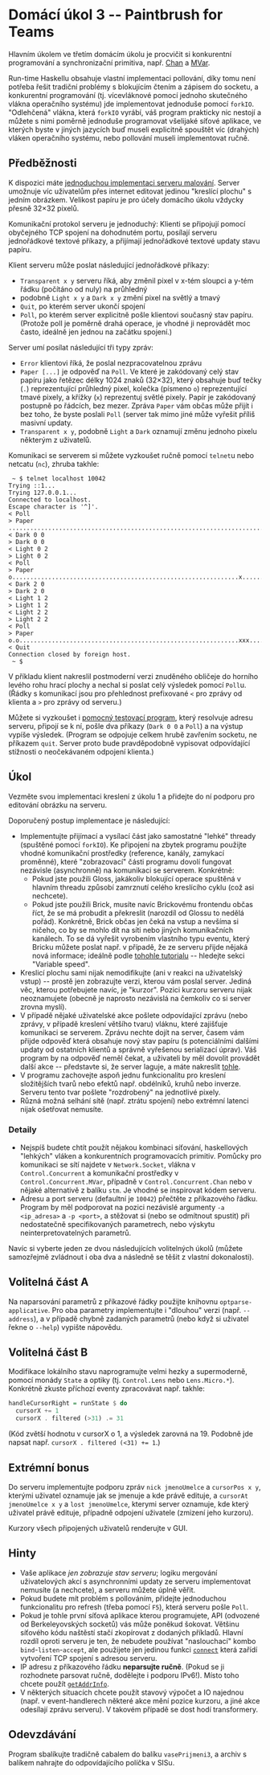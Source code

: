 
# Domácí úkol 3 -- Paintbrush for Teams

Hlavním úkolem ve třetím domácím úkolu je procvičit si konkurentní programování
a synchronizační primitiva, např.
[Chan](https://hackage.haskell.org/package/base-4.12.0.0/docs/Control-Concurrent-Chan.html)
a
[MVar](https://hackage.haskell.org/package/base-4.12.0.0/docs/Control-Concurrent-MVar.html).

Run-time Haskellu obsahuje vlastní implementaci pollování, díky tomu není
potřeba řešit tradiční problémy s blokujícím čtením a zápisem do socketu, a
konkurentní programování (tj. vícevláknové pomocí jednoho skutečného vlákna
operačního systému) jde implementovat jednoduše pomocí `forkIO`. "Odlehčená"
vlákna, která `forkIO` vyrábí, váš program prakticky nic nestojí a můžete s
nimi poměrně jednoduše programovat všelijaké síťové aplikace, ve kterých byste
v jiných jazycích buď museli explicitně spouštět víc (drahých) vláken
operačního systému, nebo pollování museli implementovat ručně.

## Předběžnosti

K dispozici máte [jednoduchou implementaci serveru malování](golserver.hs).
Server umožnuje víc uživatelům přes internet editovat jedinou "kreslící plochu" s jedním obrázkem.
Velikost papíru je pro účely domácího úkolu vždycky přesně 32×32 pixelů.

Komunikační protokol serveru je jednoduchý: Klienti se připojují pomocí
obyčejného TCP spojení na dohodnutém portu, posílají serveru jednořádkové
textové příkazy, a přijímají jednořádkové textové updaty stavu papíru.

Klient serveru může poslat následující jednořádkové příkazy:
- `Transparent x y` serveru říká, aby změnil pixel v x-tém sloupci a y-tém
  řádku (počítáno od nuly) na průhledný
- podobně `Light x y` a `Dark x y` změní pixel na světlý a tmavý
- `Quit`, po kterém server ukončí spojení
- `Poll`, po kterém server explicitně pošle klientovi současný stav papíru.
  (Protože poll je poměrně drahá operace, je vhodné ji neprovádět moc často,
  ideálně jen jednou na začátku spojení.)

Server umí posílat následující tři typy zpráv:

- `Error` klientovi říká, že poslal nezpracovatelnou zprávu
- `Paper [...]` je odpověď na `Poll`. Ve které je zakódovaný celý stav papíru
  jako řetězec délky 1024 znaků (32×32), který obsahuje buď tečky (`.`)
  reprezentující průhledný pixel, kolečka (písmeno `o`) reprezentující tmavé
  pixely, a křížky (`x`) reprezentuj světlé pixely. Papír je zakódovaný
  postupně po řádcích, bez mezer.
  Zpráva `Paper` vám občas může přijít i bez toho, že byste poslali `Poll`
  (server tak mimo jiné může vyřešit příliš masivní updaty.
- `Transparent x y`, podobně `Light` a `Dark` oznamují změnu jednoho pixelu
  některým z uživatelů.

Komunikaci se serverem si můžete vyzkoušet ručně pomocí `telnet`u nebo netcatu
(`nc`), zhruba takhle:

```
 ~ $ telnet localhost 10042
Trying ::1...
Trying 127.0.0.1...
Connected to localhost.
Escape character is '^]'.
< Poll
> Paper ................................................................................................................................................................................................................................................................................................................................................................................................................................................................................................................................................................................................................................................................................................................................................................................................................................................................................................................................................................................................................................................................
< Dark 0 0
> Dark 0 0
< Light 0 2
> Light 0 2
< Poll
> Paper o...............................................................x...............................................................................................................................................................................................................................................................................................................................................................................................................................................................................................................................................................................................................................................................................................................................................................................................................................................................................................................................................................................................
< Dark 2 0
> Dark 2 0
< Light 1 2
> Light 1 2
< Light 2 2
> Light 2 2
< Poll
> Paper o.o.............................................................xxx.............................................................................................................................................................................................................................................................................................................................................................................................................................................................................................................................................................................................................................................................................................................................................................................................................................................................................................................................................................................................
< Quit
Connection closed by foreign host.
 ~ $
```

V příkladu klient nakreslil postmoderní verzi znuděného obličeje do horního
levého rohu hrací plochy a nechal si poslat celý výsledek pomocí `Poll`u.
(Řádky s komunikací jsou pro přehlednost prefixované `<` pro zprávy od klienta
a `>` pro zprávy od serveru.)

Můžete si vyzkoušet i [pomocný testovací program](sendpixel.hs), který resolvuje
adresu serveru, připojí se k ní, pošle dva příkazy (`Dark 0 0` a `Poll`) a na výstup
vypíše výsledek. (Program se odpojuje celkem hrubě zavřením
socketu, ne příkazem `quit`. Server proto bude pravděpodobně vypisovat
odpovídající stížnosti o neočekávaném odpojení klienta.)

## Úkol

Vezměte svou implementaci kreslení z úkolu 1 a přidejte do ní podporu pro
editování obrázku na serveru.

Doporučený postup implementace je následující:
- Implementujte přijímací a vysílací část jako samostatné "lehké" thready
  (spuštěné pomocí `forkIO`). Ke připojení na zbytek programu použijte vhodné
  komunikační prostředky (reference, kanály, zamykací proměnné), které
  "zobrazovací" části programu dovolí fungovat nezávisle (asynchronně) na
  komunikaci se serverem. Konkrétně:
  - Pokud jste použili Gloss, jakákoliv blokující operace spuštěná v hlavním
    threadu způsobí zamrznutí celého kreslícího cyklu (což asi nechcete).
  - Pokud jste použili Brick, musíte navíc Brickovému frontendu občas říct, že
    se má probudit a překreslit (narozdíl od Glossu to nedělá pořád).
    Konkrétně, Brick občas jen čeká na vstup a nevšíma si ničeho, co by se
    mohlo dít na síti nebo jiných komunikačních kanálech. To se dá vyřešit
    vyrobením vlastního typu eventu, který Bricku můžete poslat např. v
    případě, že ze serveru přijde nějaká nová informace; ideálně podle [tohohle
    tutorialu](https://samtay.github.io/posts/introduction-to-brick) --
    hledejte sekci "Variable speed".
- Kreslicí plochu sami nijak nemodifikujte (ani v reakci na uživatelský vstup) --
  prostě jen zobrazujte verzi, kterou vám poslal server. Jediná věc,
  kterou potřebujete navíc, je "kurzor". Pozici kurzoru serveru nijak
  neoznamujete (obecně je naprosto nezávislá na čemkoliv co si server zrovna
  myslí).
- V případě nějaké uživatelské akce pošlete odpovídající zprávu (nebo zprávy, v
  případě kreslení většího tvaru) vláknu, které zajišťuje komunikaci se
  serverem. Zprávu nechte dojít na server, časem vám přijde odpověď která
  obsahuje nový stav papíru (s potenciálními dalšími updaty od ostatních
  klientů a správně vyřešenou serializací úprav). Váš program by na odpověď
  neměl čekat, a uživateli by měl dovolit provádět další akce -- představte si,
  že server laguje, a máte nakreslit
  [tohle](https://www.redbubble.com/es/i/lamina-fotografica/Mona-Pixel-Pixelated-Mona-Lisa-de-Galiderath/16003491.6Q0TX).
- V programu zachovejte aspoň jednu funkcionalitu pro kreslení složitějších
  tvarů nebo efektů např. obdélníků, kruhů nebo inverze. Serveru tento tvar
  pošlete "rozdrobený" na jednotlivé pixely.
- Různá možná selhání sítě (např. ztrátu spojení) nebo extrémní latenci nijak
  ošetřovat nemusíte.


### Detaily

- Nejspíš budete chtít použít nějakou kombinaci síťování, haskellových
  "lehkých" vláken a konkurentních programovacích primitiv. Pomůcky pro
  komunikaci se sítí najdete v `Network.Socket`, vlákna v `Control.Concurrent`
  a komunikační prostředky v `Control.Concurrent.MVar`, případně v
  `Control.Concurrent.Chan` nebo v nějaké alternativě z balíku `stm`. Je vhodné
  se inspirovat kódem serveru.
- Adresu a port serveru (defaultní je `10042`) přečtěte z příkazového řádku.
  Program by měl podporovat na pozici nezávislé argumenty `-a <ip_adresa>` a
  `-p <port>`, a stěžovat si (nebo se odmítnout spustit) při nedostatečně
  specifikovaných parametrech, nebo výskytu neinterpretovatelných parametrů.

Navíc si vyberte jeden ze dvou následujících volitelných úkolů (můžete
samozřejmě zvládnout i oba dva a následně se těšit z vlastní dokonalosti).

## Volitelná část A

Na naparsování parametrů z příkazové řádky použijte knihovnu
`optparse-applicative`. Pro oba parametry implementujte i "dlouhou" verzi
(např. `--address`), a v případě chybně zadaných parametrů (nebo když si
uživatel řekne o `--help`) vypište nápovědu.

## Volitelná část B

Modifikace lokálního stavu naprogramujte velmi hezky a supermoderně, pomocí monády
`State` a optiky (tj. `Control.Lens` nebo `Lens.Micro.*`). Konkrétně zkuste
příchozí eventy zpracovávat např. takhle:

```hs
handleCursorRight = runState $ do
  cursorX += 1
  cursorX . filtered (>31) .= 31
```

(Kód zvětší hodnotu v cursorX o 1, a výsledek zarovná na 19. Podobně jde napsat
např. `cursorX . filtered (<31) += 1`.)

## Extrémní bonus

Do serveru implementujte podporu zpráv `nick jmenoUmelce` a `cursorPos x y`,
kterými uživatel oznamuje jak se jmenuje a kde právě edituje, a `cursorAt
jmenoUmelce x y` a `lost jmenoUmelce`, kterymi server oznamuje, kde který
uživatel právě edituje, případně odpojení uživatele (zmizení jeho kurzoru).

Kurzory všech připojených uživatelů renderujte v GUI.

## Hinty

- Vaše aplikace _jen zobrazuje stav serveru_; logiku mergování uživatelových
  akcí s asynchronními updaty ze serveru implementovat nemusíte (a nechcete), a
  serveru můžete úplně věřit.
- Pokud budete mít problém s pollováním, přidejte jednoduchou funkcionalitu pro
  refresh (třeba pomocí `F5`), která serveru pošle `Poll`.
- Pokud je tohle první síťová aplikace kterou programujete, API (odvozené od
  Berkeleyovských socketů) vás může poněkud šokovat. Většinu síťového kódu
  naštěstí stačí zkopírovat z dodaných příkladů. Hlavní rozdíl oproti serveru
  je ten, že nebudete používat "naslouchací" kombo `bind`-`listen`-`accept`,
  ale použijete jen jedinou funkci
  [`connect`](https://hackage.haskell.org/package/network-3.1.1.0/docs/Network-Socket.html#v:connect)
  která zařídí vytvoření TCP spojení s adresou serveru.
- IP adresu z příkazového řádku **neparsujte ručně**. (Pokud se ji rozhodnete
  parsovat ručně, dodělejte i podporu IPv6!). Místo toho chcete použít
  [`getAddrInfo`](https://hackage.haskell.org/package/network-3.1.1.0/docs/Network-Socket.html#v:getAddrInfo).
- V některých situacích chcete použít stavový výpočet a IO najednou (např. v
  event-handlerech některé akce mění pozice kurzoru, a jiné akce odesílají
  zprávu serveru). V takovém případě se dost hodí transformery.

## Odevzdávání

Program sbalíkujte tradičně cabalem do balíku `vasePrijmeni3`, a archiv s
balíkem nahrajte do odpovídajícího políčka v SISu.
